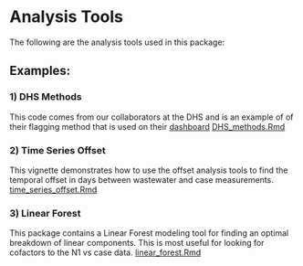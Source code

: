 # Analysis Tools
The following are the analysis tools used in this package:

## Examples:

### 1) DHS Methods
This code comes from our collaborators at the DHS and is an example of of their flagging method that is used on their [dashboard](https://www.dhs.wisconsin.gov/covid-19/wastewater.htm)
[DHS_methods.Rmd](../../docs/vignettes/DHS_methods.pdf)

### 2) Time Series Offset
This vignette demonstrates how to use the offset analysis tools to find the temporal offset in days between wastewater and case measurements.
[time_series_offset.Rmd](../../docs/vignettes/time_series_offset.pdf)

### 3) Linear Forest
This package contains a Linear Forest modeling tool for finding an optimal breakdown of linear components. This is most useful for looking for cofactors to the N1 vs case data.
[linear_forest.Rmd](../../docs/vignettes/linear_forest.pdf)
